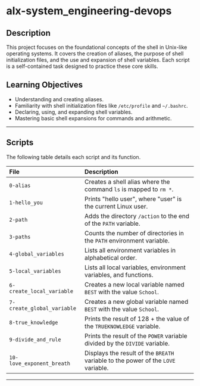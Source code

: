 # alx-system_engineering-devops


## Description

This project focuses on the foundational concepts of the shell in Unix-like operating systems. It covers the creation of aliases, the purpose of shell initialization files, and the use and expansion of shell variables. Each script is a self-contained task designed to practice these core skills.

## Learning Objectives

* Understanding and creating aliases.
* Familiarity with shell initialization files like `/etc/profile` and `~/.bashrc`.
* Declaring, using, and expanding shell variables.
* Mastering basic shell expansions for commands and arithmetic.

---

## Scripts

The following table details each script and its function.

| File | Description |
| :--- | :--- |
| `0-alias` | Creates a shell alias where the command `ls` is mapped to `rm *`. |
| `1-hello_you` | Prints "hello user", where "user" is the current Linux user. |
| `2-path` | Adds the directory `/action` to the end of the `PATH` variable. |
| `3-paths` | Counts the number of directories in the `PATH` environment variable. |
| `4-global_variables` | Lists all environment variables in alphabetical order. |
| `5-local_variables` | Lists all local variables, environment variables, and functions. |
| `6-create_local_variable` | Creates a new local variable named `BEST` with the value `School`. |
| `7-create_global_variable`| Creates a new global variable named `BEST` with the value `School`. |
| `8-true_knowledge` | Prints the result of 128 + the value of the `TRUEKNOWLEDGE` variable. |
| `9-divide_and_rule` | Prints the result of the `POWER` variable divided by the `DIVIDE` variable. |
| `10-love_exponent_breath` | Displays the result of the `BREATH` variable to the power of the `LOVE` variable. |

---